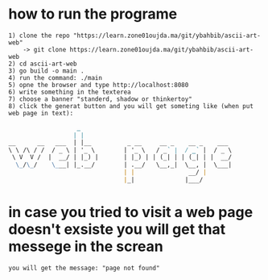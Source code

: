# how to run the programe

    1) clone the repo "https://learn.zone01oujda.ma/git/ybahbib/ascii-art-web" 
        -> git clone https://learn.zone01oujda.ma/git/ybahbib/ascii-art-web
    2) cd ascii-art-web
    3) go build -o main .
    4) run the command: ./main
    5) opne the browser and type http://localhost:8080 
    6) write something in the texterea 
    7) choose a banner "standerd, shadow or thinkertoy"
    8) click the generat button and you will get someting like (when put web page in text):

```md
                   _                                           
                  | |                                          
__      __   ___  | |__          _ __     __ _    __ _    ___  
\ \ /\ / /  / _ \ | '_ \        | '_ \   / _` |  / _` |  / _ \ 
 \ V  V /  |  __/ | |_) |       | |_) | | (_| | | (_| | |  __/ 
  \_/\_/    \___| |_.__/        | .__/   \__,_|  \__, |  \___| 
                                | |               __/ |        
                                |_|              |___/         
```

# in case you tried to visit a web page doesn't exsiste you will get that messege in the screan
    you will get the message: "page not found"
